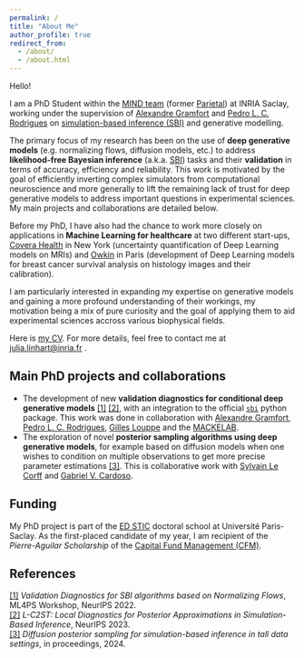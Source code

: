```yaml
---
permalink: /
title: "About Me"
author_profile: true
redirect_from:
  - /about/
  - /about.html
---
```


Hello!

I am a PhD Student within the [MIND team](https://team.inria.fr/mind/) (former [Parietal](https://team.inria.fr/parietal/)) at INRIA Saclay, working under the supervision of [Alexandre Gramfort](https://alexandre.gramfort.net/) and [Pedro L. C. Rodrigues](https://plcrodrigues.github.io/) on [simulation-based inference (SBI)](https://arxiv.org/abs/1911.01429) and generative modelling.

The primary focus of my research has been on the use of **deep generative models** (e.g. normalizing flows, diffusion models, etc.) to address **likelihood-free Bayesian inference** (a.k.a. [SBI](https://arxiv.org/abs/1911.01429)) tasks and their **validation** in terms of accuracy, efficiency and reliability. This work is motivated by the goal of efficiently inverting complex simulators from computational neuroscience and more generally to lift the remaining lack of trust for deep generative models to address important questions in experimental sciences. My main projects and collaborations are detailed below.

Before my PhD, I have also had the chance to work more closely on applications in **Machine Learning for healthcare** at two different start-ups, [Covera Health](https://www.coverahealth.com/) in New York (uncertainty quantification of Deep Learning models on MRIs) and [Owkin](https://www.owkin.com/) in Paris (development of Deep Learning models for breast cancer survival analysis on histology images and their calibration).

I am particularly interested in expanding my expertise on generative models and gaining a more profound understanding of their workings, my motivation being a mix of pure curiosity and the goal of applying them to aid experimental sciences accross various biophysical fields.

Here is [my CV](/files/Resume_Linhart.pdf). For more details, feel free to contact me at julia.linhart@inria.fr .

## Main PhD projects and collaborations

- The development of new **validation diagnostics for conditional deep generative models** [[1]](https://arxiv.org/abs/2211.09602) [[2]](https://arxiv.org/abs/2306.03580), with an integration to the official [`sbi`](https://github.com/sbi-dev/sbi) python package. This work was done in collaboration with [Alexandre Gramfort](https://alexandre.gramfort.net/), [Pedro L. C. Rodrigues](https://plcrodrigues.github.io/), [Gilles Louppe](https://glouppe.github.io/) and the [MACKELAB](https://www.mackelab.org/).
- The exploration of novel **posterior sampling algorithms using deep generative models**, for example based on diffusion models when one wishes to condition on multiple observations to get more precise parameter estimations [[3]](https://arxiv.org/abs/2404.07593). This is collaborative work with [Sylvain Le Corff](https://sylvainlc.github.io/) and [Gabriel V. Cardoso](https://gabrielvc.github.io/).


## Funding

My PhD project is part of the [ED STIC](https://www.universite-paris-saclay.fr/ecoles-doctorales/sciences-et-technologies-de-linformation-et-de-la-communication-stic) doctoral school at Université Paris-Saclay. As the first-placed candidate of my year, I am recipient of the *Pierre-Aguilar Scholarship* of the [Capital Fund Management (CFM)](https://www.fondation-cfm.org/).

## References

[[1]](https://arxiv.org/abs/2211.09602) *Validation Diagnostics for SBI algorithms based on Normalizing Flows*, ML4PS Workshop, NeurIPS 2022.\
[[2]](https://arxiv.org/abs/2306.03580) *L-C2ST: Local Diagnostics for Posterior Approximations in Simulation-Based Inference*, NeurIPS 2023.\
[[3]](https://arxiv.org/abs/2404.07593) *Diffusion posterior sampling for simulation-based inference in tall data settings*, in proceedings, 2024.
